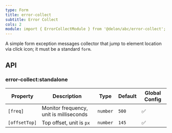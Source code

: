 ```yaml
---
type: Form
title: error-collect
subtitle: Error Collect
cols: 2
module: import { ErrorCollectModule } from '@delon/abc/error-collect';
---
```


A simple form exception messages collector that jump to element location via click icon; it must be a standard `form`.

## API

### error-collect:standalone

| Property | Description | Type | Default | Global Config |
|----------|-------------|------|---------|---------------|
| `[freq]` | Monitor frequency, unit is milliseconds | `number` | `500` | ✅ |
| `[offsetTop]` | Top offset, unit is `px` | `number` | `145` | ✅ |
